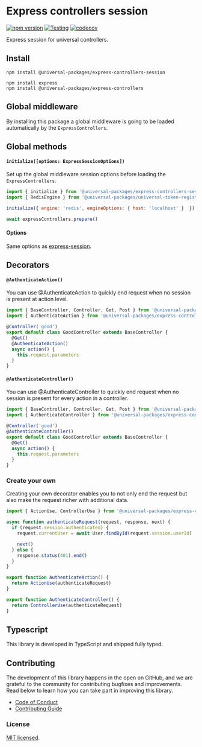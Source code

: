 # Express controllers session

[![npm version](https://badge.fury.io/js/@universal-packages%2Fexpress-controllers-session.svg)](https://www.npmjs.com/package/@universal-packages/express-controllers-session)
[![Testing](https://github.com/universal-packages/universal-express-controllers-session/actions/workflows/testing.yml/badge.svg)](https://github.com/universal-packages/universal-express-controllers-session/actions/workflows/testing.yml)
[![codecov](https://codecov.io/gh/universal-packages/universal-express-controllers-session/branch/main/graph/badge.svg?token=CXPJSN8IGL)](https://codecov.io/gh/universal-packages/universal-express-controllers-session)

Express session for universal controllers.

## Install

```shell
npm install @universal-packages/express-controllers-session

npm install express
npm install @universal-packages/express-controllers
```

## Global middleware

By installing this package a global middleware is going to be loaded automatically by the `ExpressControllers`.

## Global methods
#### **`initialize([options: ExpressSessionOptions])`**

Set up the global middleware session options before loading the `ExpressControllers`.

```js
import { initialize } from '@universal-packages/express-controllers-session'
import { RedisEngine } from '@universal-packages/universal-token-registry-redis'

initialize({ engine: 'redis', engineOptions: { host: 'localhost' }  })

await expressControllers.prepare()
```

#### Options

Same options as [express-session](https://github.com/universal-packages/universal-express-session#options).

## Decorators
#### **`@AuthenticateAction()`**

You can use @AuthenticateAction to quickly end request when no session is present at action level.

```js
import { BaseController, Controller, Get, Post } from '@universal-packages/express-controllers'
import { AuthenticateAction } from '@universal-packages/express-controllers-session'

@Controller('good')
export default class GoodController extends BaseController {
  @Get()
  @AuthenticateAction()
  async action() {
    this.request.parameters
  }
}
```

#### **`@AuthenticateController()`**

You can use @AuthenticateController to quickly end request when no session is present for every action in a controller.

```js
import { BaseController, Controller, Get, Post } from '@universal-packages/express-controllers'
import { AuthenticateController } from '@universal-packages/express-controllers-session'

@Controller('good')
@AuthenticateController()
export default class GoodController extends BaseController {
  @Get()
  async action() {
    this.request.parameters
  }
}
```

### Create your own

Creating your own decorator enables you to not only end the request but also make the request richer with additional data.

```js
import { ActionUse, ControllerUse } from '@universal-packages/express-controllers'

async function authenticateRequest(request, response, next) {
  if (request.session.authenticated) {
    request.currentUser = await User.findById(request.session.userId)

    next()
  } else {
    response.status(401).end()
  }
}

export function AuthenticateAction() {
  return ActionUse(authenticateRequest)
}

export function AuthenticateController() {
  return ControllerUse(authenticateRequest)
}
```

## Typescript

This library is developed in TypeScript and shipped fully typed.

## Contributing

The development of this library happens in the open on GitHub, and we are grateful to the community for contributing bugfixes and improvements. Read below to learn how you can take part in improving this library.

- [Code of Conduct](./CODE_OF_CONDUCT.md)
- [Contributing Guide](./CONTRIBUTING.md)

### License

[MIT licensed](./LICENSE).
